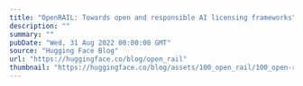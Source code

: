 ```yaml
---
title: "OpenRAIL: Towards open and responsible AI licensing frameworks"
description: ""
summary: ""
pubDate: "Wed, 31 Aug 2022 00:00:00 GMT"
source: "Hugging Face Blog"
url: "https://huggingface.co/blog/open_rail"
thumbnail: "https://huggingface.co/blog/assets/100_open_rail/100_open-rail.png"
---
```


